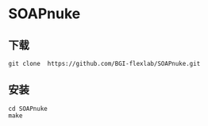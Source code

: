 # SOAPnuke

## 下载

    git clone  https://github.com/BGI-flexlab/SOAPnuke.git

## 安装

    cd SOAPnuke
    make

